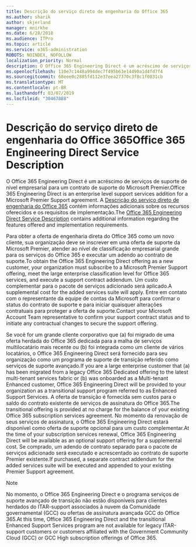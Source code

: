 ```yaml
---
title: Descrição do serviço direto de engenharia do Office 365
ms.author: sharik
author: skjerland
manager: mnirkhe
ms.date: 6/28/2018
ms.audience: ITPro
ms.topic: article
ms.service: o365-administration
ROBOTS: NOINDEX, NOFOLLOW
localization_priority: Normal
description: O Office 365 Engineering Direct é um acréscimo de serviços de suporte de nível empresarial para um contrato de suporte do Microsoft Premier. A descrição do serviço direto de engenharia do Office 365 contém informações adicionais sobre os recursos oferecidos e os requisitos de implementação.
ms.openlocfilehash: 110e7c1448a994dec7f495b63e14490a1d4fd7f4
ms.sourcegitcommit: 68eee0c2885fd112e37eea27370c3f8c1f0831cb
ms.translationtype: MT
ms.contentlocale: pt-BR
ms.lasthandoff: 03/07/2019
ms.locfileid: "30467888"
---
```

# <a name="office-365-engineering-direct-service-description"></a><span data-ttu-id="dfa2c-104">Descrição do serviço direto de engenharia do Office 365</span><span class="sxs-lookup"><span data-stu-id="dfa2c-104">Office 365 Engineering Direct Service Description</span></span>

<span data-ttu-id="dfa2c-105">O Office 365 Engineering Direct é um acréscimo de serviços de suporte de nível empresarial para um contrato de suporte do Microsoft Premier.</span><span class="sxs-lookup"><span data-stu-id="dfa2c-105">Office 365 Engineering Direct is an enterprise level support services addition for a Microsoft Premier Support agreement.</span></span> <span data-ttu-id="dfa2c-106">A [Descrição do serviço direto de engenharia do Office 365](https://github.com/MicrosoftDocs/OfficeDocs-O365ServiceDescriptions/blob/master/Office%20365%20Engineering%20Direct%20-%20Svc%20Desc%20(11dec2018).pdf) contém informações adicionais sobre os recursos oferecidos e os requisitos de implementação.</span><span class="sxs-lookup"><span data-stu-id="dfa2c-106">The [Office 365 Engineering Direct Service Description](https://github.com/MicrosoftDocs/OfficeDocs-O365ServiceDescriptions/blob/master/Office%20365%20Engineering%20Direct%20-%20Svc%20Desc%20(11dec2018).pdf) contains additional information regarding the features offered and implementation requirements.</span></span>

<span data-ttu-id="dfa2c-107">Para obter a oferta de engenharia direta do Office 365 como um novo cliente, sua organização deve se inscrever em uma oferta de suporte da Microsoft Premier, atender ao nível de classificação empresarial grande para os serviços do Office 365 e executar um adendo ao contrato de suporte.</span><span class="sxs-lookup"><span data-stu-id="dfa2c-107">To obtain the Office 365 Engineering Direct offering as a new customer, your organization must subscribe to a Microsoft Premier Support offering, meet the large enterprise classification level for Office 365 services, and execute a support contract addendum.</span></span> <span data-ttu-id="dfa2c-108">Um custo complementar para o pacote de serviços adicionado será aplicado.</span><span class="sxs-lookup"><span data-stu-id="dfa2c-108">A supplemental cost for the added services suite will apply.</span></span> <span data-ttu-id="dfa2c-109">Entre em contato com o representante da equipe de contas da Microsoft para confirmar o status do contrato de suporte e para iniciar quaisquer alterações contratuais para proteger a oferta de suporte.</span><span class="sxs-lookup"><span data-stu-id="dfa2c-109">Contact your Microsoft Account Team representative to confirm your support contract status and to initiate any contractual changes to secure the support offering.</span></span> 

<span data-ttu-id="dfa2c-110">Se você for um grande cliente corporativo que (a) foi migrado de uma oferta herdada do Office 365 dedicada para a malha de serviços multilocatário mais recente ou (b) foi integrada como um cliente de vários locatários, o Office 365 Engineering Direct será fornecido para seu organização como um programa de suporte de transição referido como serviços de suporte avançado.</span><span class="sxs-lookup"><span data-stu-id="dfa2c-110">If you are a large enterprise customer that (a) has been migrated from a legacy Office 365 Dedicated offering to the latest multi-tenant services fabric or (b) was onboarded as a Multi-tenant Enhanced customer, Office 365 Engineering Direct will be provided to your organization as a transitional support program referred to as Enhanced Support Services.</span></span> <span data-ttu-id="dfa2c-111">A oferta de transição é fornecida sem custos para o saldo do contrato existente de serviços de assinatura do Office 365.</span><span class="sxs-lookup"><span data-stu-id="dfa2c-111">The transitional offering is provided at no charge for the balance of your existing Office 365 subscription services agreement.</span></span> <span data-ttu-id="dfa2c-112">No momento da renovação de seus serviços de assinatura, o Office 365 Engineering Direct estará disponível como oferta de suporte opcional para um custo complementar.</span><span class="sxs-lookup"><span data-stu-id="dfa2c-112">At the time of your subscription services renewal, Office 365 Engineering Direct will be available as an optional support offering for a supplemental cost.</span></span> <span data-ttu-id="dfa2c-113">Se comprado, um adendo de contrato separado para o pacote de serviços adicionado será executado e acrescentado ao contrato de suporte Premier existente.</span><span class="sxs-lookup"><span data-stu-id="dfa2c-113">If purchased, a separate contract addendum for the added services suite will be executed and appended to your existing Premier Support agreement.</span></span>

> [!NOTE]
> <span data-ttu-id="dfa2c-114">No momento, o Office 365 Engineering Direct e o programa serviços de suporte avançado de transição não estão disponíveis para clientes herdados do ITAR-support associados à nuvem da Comunidade governamental (GCC) ou ofertas de assinatura avançada GCC do Office 365.</span><span class="sxs-lookup"><span data-stu-id="dfa2c-114">At this time, Office 365 Engineering Direct and the transitional Enhanced Support Services program are not available for legacy ITAR-support customers or customers affiliated with the Government Community Cloud (GCC) or GCC High subscription offerings of Office 365.</span></span>
